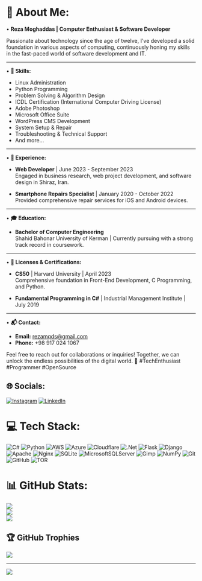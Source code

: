 # 💫 About Me:
• **Reza Moghaddas | Computer Enthusiast & Software Developer**

Passionate about technology since the age of twelve, I've developed a solid foundation in various aspects of computing, continuously honing my skills in the fast-paced world of software development and IT.

---

• **🔧 Skills:**
  - Linux Administration
  - Python Programming
  - Problem Solving & Algorithm Design
  - ICDL Certification (International Computer Driving License)
  - Adobe Photoshop
  - Microsoft Office Suite
  - WordPress CMS Development
  - System Setup & Repair
  - Troubleshooting & Technical Support
  - And more...

---

• **💼 Experience:**
  - **Web Developer** | June 2023 - September 2023  
    Engaged in business research, web project development, and software design in Shiraz, Iran.
  
  - **Smartphone Repairs Specialist** | January 2020 - October 2022  
    Provided comprehensive repair services for iOS and Android devices.

---

• **🎓 Education:**
  - **Bachelor of Computer Engineering**  
    Shahid Bahonar University of Kerman | Currently pursuing with a strong track record in coursework.

---

• **📜 Licenses & Certifications:**
  - **CS50** | Harvard University | April 2023  
    Comprehensive foundation in Front-End Development, C Programming, and Python.
  
  - **Fundamental Programming in C#** | Industrial Management Institute | July 2019

---

• **📬 Contact:**
  - **Email:** [rezamqds@gmail.com](mailto:rezamqds@gmail.com)
  - **Phone:** +98 917 024 1067

Feel free to reach out for collaborations or inquiries! Together, we can unlock the endless possibilities of the digital world. 🚀 #TechEnthusiast #Programmer #OpenSource


## 🌐 Socials:
[![Instagram](https://img.shields.io/badge/Instagram-%23E4405F.svg?logo=Instagram&logoColor=white)](https://instagram.com/rezamqds) [![LinkedIn](https://img.shields.io/badge/LinkedIn-%230077B5.svg?logo=linkedin&logoColor=white)](https://linkedin.com/in/rezamqds) 

# 💻 Tech Stack:
![C#](https://img.shields.io/badge/c%23-%23239120.svg?style=flat&logo=csharp&logoColor=white) ![Python](https://img.shields.io/badge/python-3670A0?style=flat&logo=python&logoColor=ffdd54) ![AWS](https://img.shields.io/badge/AWS-%23FF9900.svg?style=flat&logo=amazon-aws&logoColor=white) ![Azure](https://img.shields.io/badge/azure-%230072C6.svg?style=flat&logo=microsoftazure&logoColor=white) ![Cloudflare](https://img.shields.io/badge/Cloudflare-F38020?style=flat&logo=Cloudflare&logoColor=white) ![.Net](https://img.shields.io/badge/.NET-5C2D91?style=flat&logo=.net&logoColor=white) ![Flask](https://img.shields.io/badge/flask-%23000.svg?style=flat&logo=flask&logoColor=white) ![Django](https://img.shields.io/badge/django-%23092E20.svg?style=flat&logo=django&logoColor=white) ![Apache](https://img.shields.io/badge/apache-%23D42029.svg?style=flat&logo=apache&logoColor=white) ![Nginx](https://img.shields.io/badge/nginx-%23009639.svg?style=flat&logo=nginx&logoColor=white) ![SQLite](https://img.shields.io/badge/sqlite-%2307405e.svg?style=flat&logo=sqlite&logoColor=white) ![MicrosoftSQLServer](https://img.shields.io/badge/Microsoft%20SQL%20Server-CC2927?style=flat&logo=microsoft%20sql%20server&logoColor=white) ![Gimp](https://img.shields.io/badge/Gimp-657D8B?style=flat&logo=gimp&logoColor=FFFFFF) ![NumPy](https://img.shields.io/badge/numpy-%23013243.svg?style=flat&logo=numpy&logoColor=white) ![Git](https://img.shields.io/badge/git-%23F05033.svg?style=flat&logo=git&logoColor=white) ![GitHub](https://img.shields.io/badge/github-%23121011.svg?style=flat&logo=github&logoColor=white) ![TOR](https://img.shields.io/badge/tor-%237E4798.svg?style=flat&logo=tor-project&logoColor=white)
# 📊 GitHub Stats:
![](https://github-readme-stats.vercel.app/api?username=rezamqds&theme=date_night&hide_border=false&include_all_commits=true&count_private=true)<br/>
![](https://github-readme-streak-stats.herokuapp.com/?user=rezamqds&theme=date_night&hide_border=false)<br/>
![](https://github-readme-stats.vercel.app/api/top-langs/?username=rezamqds&theme=date_night&hide_border=false&include_all_commits=true&count_private=true&layout=compact)

## 🏆 GitHub Trophies
![](https://github-profile-trophy.vercel.app/?username=rezamqds&theme=radical&no-frame=false&no-bg=true&margin-w=4)

---
[![](https://visitcount.itsvg.in/api?id=rezamqds&icon=10&color=0)](https://visitcount.itsvg.in)
